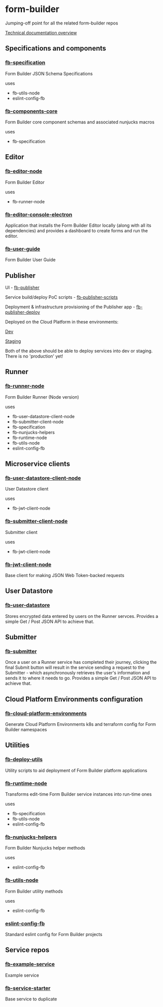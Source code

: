 # form-builder
Jumping-off point for all the related form-builder repos

[Technical documentation overview](https://docs.google.com/document/d/1-FyGx0OzobbQjNjA-7Y5Gp-z_9e4FX1SFpUUt-ax4bE)

## Specifications and components

### [fb-specification](https://github.com/ministryofjustice/fb-specification)

Form Builder JSON Schema Specifications

uses

- fb-utils-node
- eslint-config-fb

### [fb-components-core](https://github.com/ministryofjustice/fb-components-core)

Form Builder core component schemas and associated nunjucks macros

uses

- fb-specification

<!--
### [fb-documentation](https://github.com/ministryofjustice/fb-documentation)

Form Builder documentation **(Currently broken)**

uses

- fb-nunjucks-helpers
-->

## Editor

### [fb-editor-node](https://github.com/ministryofjustice/fb-editor-node)

Form Builder Editor

uses

- fb-runner-node

### [fb-editor-console-electron](https://github.com/ministryofjustice/fb-editor-console-electron)

Application that installs the Form Builder Editor locally (along with all its dependencies) and provides a dashboard to create forms and run the editor.

### [fb-user-guide](https://github.com/ministryofjustice/fb-user-guide)

Form Builder User Guide

## Publisher

UI - [fb-publisher](https://github.com/ministryofjustice/fb-publisher)

Service build/deploy PoC scripts - [fb-publisher-scripts](https://github.com/ministryofjustice/fb-publisher-scripts)

Deployment & infrastructure provisioning of the Publisher app - [fb-publisher-deploy](https://github.com/ministryofjustice/fb-publisher-deploy)

Deployed on the Cloud Platform in these environments:

[Dev](http://fb-publisher-dev.apps.cloud-platform-live-0.k8s.integration.dsd.io)

[Staging](http://fb-publisher-staging.apps.cloud-platform-live-0.k8s.integration.dsd.io)

Both of the above should be able to deploy services into dev or staging.
There is no 'production' yet!

## Runner

### [fb-runner-node](https://github.com/ministryofjustice/fb-runner-node)

Form Builder Runner (Node version)

uses

- fb-user-datastore-client-node
- fb-submitter-client-node
- fb-specification
- fb-nunjucks-helpers
- fb-runtime-node
- fb-utils-node
- eslint-config-fb

## Microservice clients

### [fb-user-datastore-client-node](https://github.com/ministryofjustice/fb-user-datastore-client-node)

User Datastore client

uses

- fb-jwt-client-node

### [fb-submitter-client-node](https://github.com/ministryofjustice/fb-submitter-client-node)

Submitter client

uses

- fb-jwt-client-node

### [fb-jwt-client-node](https://github.com/ministryofjustice/fb-jwt-client-node)

Base client for making JSON Web Token-backed requests


## User Datastore

### [fb-user-datastore](https://github.com/ministryofjustice/fb-user-datastore)

Stores encrypted data entered by users on the Runner servces. Provides a simple
Get / Post JSON API to achieve that.


## Submitter

### [fb-submitter](https://github.com/ministryofjustice/fb-submitter)

Once a user on a Runner service has completed their journey, clicking the final Submit button will result in the service sending a request to the Submitter - which asynchronously retrieves the user's information and sends it to where it needs to go. Provides a simple Get / Post JSON API to achieve that.

## Cloud Platform Environments configuration

### [fb-cloud-platform-environments](https://github.com/ministryofjustice/fb-cloud-platform-environments)

Generate Cloud Platform Environments k8s and terraform config for Form Builder namespaces

## Utilities

### [fb-deploy-utils](https://github.com/ministryofjustice/fb-deploy-utils)

Utility scripts to aid deployment of Form Builder platform applications

### [fb-runtime-node](https://github.com/ministryofjustice/fb-runtime-node)

Transforms edit-time Form Builder service instances into run-time ones

uses

- fb-specification
- fb-utils-node
- eslint-config-fb

### [fb-nunjucks-helpers](https://github.com/ministryofjustice/fb-nunjucks-helpers)

Form Builder Nunjucks helper methods

uses

- eslint-config-fb

### [fb-utils-node](https://github.com/ministryofjustice/fb-utils-node)

Form Builder utility methods

uses

- eslint-config-fb

### [eslint-config-fb](https://github.com/ministryofjustice/eslint-config-fb)

Standard eslint config for Form Builder projects


## Service repos

### [fb-example-service](https://github.com/ministryofjustice/fb-example-service)

Example service

### [fb-service-starter](https://github.com/ministryofjustice/fb-service-starter)

Base service to duplicate
